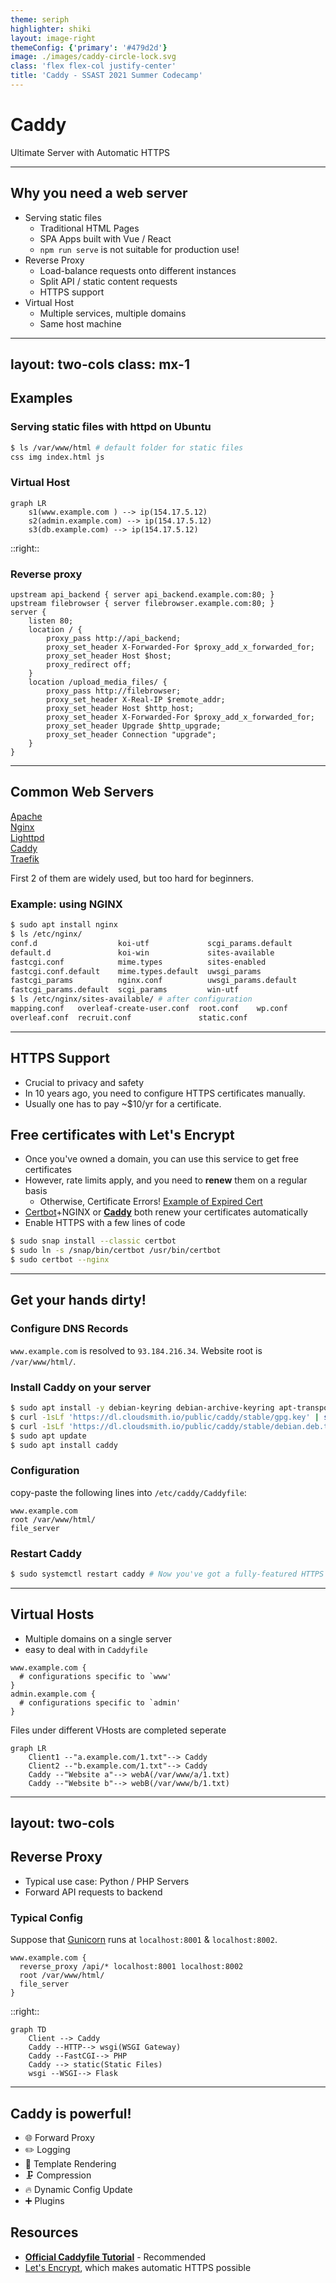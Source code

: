 ```yaml
---
theme: seriph
highlighter: shiki
layout: image-right
themeConfig: {'primary': '#479d2d'}
image: ./images/caddy-circle-lock.svg
class: 'flex flex-col justify-center'
title: 'Caddy - SSAST 2021 Summer Codecamp'
---
```


<div>
<h1>Caddy</h1>
Ultimate Server with Automatic HTTPS
</div>

---

## Why you need a web server

- Serving static files
  - Traditional HTML Pages
  - SPA Apps built with Vue / React
  - `npm run serve` is not suitable for production use!
- Reverse Proxy
  - Load-balance requests onto different instances
  - Split API / static content requests
  - HTTPS support
- Virtual Host
  - Multiple services, multiple domains
  - Same host machine

---
layout: two-cols
class: mx-1
---

## Examples

### Serving static files with httpd on Ubuntu

```sh
$ ls /var/www/html # default folder for static files
css img index.html js
```

### Virtual Host

```mermaid
graph LR
    s1(www.example.com ) --> ip(154.17.5.12)
    s2(admin.example.com) --> ip(154.17.5.12)
    s3(db.example.com) --> ip(154.17.5.12)
```

::right::

### Reverse proxy

```nginx
upstream api_backend { server api_backend.example.com:80; }
upstream filebrowser { server filebrowser.example.com:80; }
server {
    listen 80;
    location / {
        proxy_pass http://api_backend;
        proxy_set_header X-Forwarded-For $proxy_add_x_forwarded_for;
        proxy_set_header Host $host;
        proxy_redirect off;
    }
    location /upload_media_files/ {
        proxy_pass http://filebrowser;
        proxy_set_header X-Real-IP $remote_addr;
        proxy_set_header Host $http_host;
        proxy_set_header X-Forwarded-For $proxy_add_x_forwarded_for;
        proxy_set_header Upgrade $http_upgrade;
        proxy_set_header Connection "upgrade";
    }
}
```

---

## Common Web Servers

<div>
  <div>
    <logos-apache class="inline" /><a href="https://httpd.apache.org/">Apache</a>
  </div>
  <div>
    <logos-nginx class="inline" /> <a href="https://nginx.org/en/">Nginx</a>
  </div>
  <div>
    <logos-lighttpd class="inline" /> <a href="https://www.lighttpd.net/">Lighttpd</a>
  </div>
  <div>
    <vscode-icons-file-type-caddy class="inline" /> <a href="https://caddyserver.com/">Caddy</a>
  </div>
  <div>
    <grommet-icons-golang class="inline" /> <a href="https://traefik.io/traefik/">Traefik</a>
  </div>
</div>

First 2 of them are widely used, but too hard for beginners.

### Example: using NGINX

```bash {4,5,7|9,10,11}
$ sudo apt install nginx
$ ls /etc/nginx/
conf.d                  koi-utf             scgi_params.default
default.d               koi-win             sites-available
fastcgi.conf            mime.types          sites-enabled
fastcgi.conf.default    mime.types.default  uwsgi_params
fastcgi_params          nginx.conf          uwsgi_params.default
fastcgi_params.default  scgi_params         win-utf
$ ls /etc/nginx/sites-available/ # after configuration
mapping.conf   overleaf-create-user.conf  root.conf    wp.conf
overleaf.conf  recruit.conf               static.conf
```

---

## HTTPS Support

- Crucial to privacy and safety
- In 10 years ago, you need to configure HTTPS certificates manually.
- Usually one has to pay ~$10/yr for a certificate.

## Free certificates with Let's Encrypt

- Once you've owned a domain, you can use this service to get free certificates
- However, rate limits apply, and you need to **renew** them on a regular basis
  - Otherwise, Certificate Errors! [Example of Expired Cert](https://expired.badssl.com/)
- [Certbot](https://certbot.eff.org/lets-encrypt/ubuntufocal-nginx)+NGINX or [**Caddy**](https://caddyserver.com/) both renew your certificates automatically
- Enable HTTPS with a few lines of code

```bash
$ sudo snap install --classic certbot
$ sudo ln -s /snap/bin/certbot /usr/bin/certbot
$ sudo certbot --nginx
```

---

## Get your hands dirty!

### Configure DNS Records

`www.example.com` is resolved to `93.184.216.34`. Website root is `/var/www/html/`.

### Install Caddy on your server

```bash
$ sudo apt install -y debian-keyring debian-archive-keyring apt-transport-https
$ curl -1sLf 'https://dl.cloudsmith.io/public/caddy/stable/gpg.key' | sudo apt-key add -
$ curl -1sLf 'https://dl.cloudsmith.io/public/caddy/stable/debian.deb.txt' | sudo tee /etc/apt/sources.list.d/caddy-stable.list
$ sudo apt update
$ sudo apt install caddy
```

### Configuration

copy-paste the following lines into `/etc/caddy/Caddyfile`:
```
www.example.com
root /var/www/html/
file_server
```

### Restart Caddy

```bash
$ sudo systemctl restart caddy # Now you've got a fully-featured HTTPS server!
```

---

## Virtual Hosts

- Multiple domains on a single server
- easy to deal with in `Caddyfile`

```
www.example.com {
  # configurations specific to `www'
}
admin.example.com {
  # configurations specific to `admin'
}
```

Files under different VHosts are completed seperate

```mermaid
graph LR
    Client1 --"a.example.com/1.txt"--> Caddy
    Client2 --"b.example.com/1.txt"--> Caddy
    Caddy --"Website a"--> webA(/var/www/a/1.txt)
    Caddy --"Website b"--> webB(/var/www/b/1.txt)
```

---
layout: two-cols
---

## Reverse Proxy

- Typical use case: Python / PHP Servers
- Forward API requests to backend

### Typical Config

Suppose that [Gunicorn](https://gunicorn.org/) runs at `localhost:8001` & `localhost:8002`.

```
www.example.com {
  reverse_proxy /api/* localhost:8001 localhost:8002
  root /var/www/html/
  file_server
}
```

::right::

```mermaid
graph TD
    Client --> Caddy
    Caddy --HTTP--> wsgi(WSGI Gateway)
    Caddy --FastCGI--> PHP
    Caddy --> static(Static Files)
    wsgi --WSGI--> Flask
```

---

## Caddy is powerful!

- 🌐 Forward Proxy
- ✏️ Logging
- 📗 Template Rendering
- 🗜️ Compression
- 🔥 Dynamic Config Update
- ➕ Plugins

## Resources

- [**Official Caddyfile Tutorial**](https://caddyserver.com/docs/caddyfile-tutorial) - Recommended
- [Let's Encrypt](https://letsencrypt.org/), which makes automatic HTTPS possible